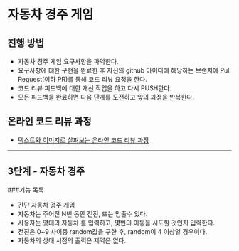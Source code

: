 # 자동차 경주 게임
## 진행 방법
* 자동차 경주 게임 요구사항을 파악한다.
* 요구사항에 대한 구현을 완료한 후 자신의 github 아이디에 해당하는 브랜치에 Pull Request(이하 PR)를 통해 코드 리뷰 요청을 한다.
* 코드 리뷰 피드백에 대한 개선 작업을 하고 다시 PUSH한다.
* 모든 피드백을 완료하면 다음 단계를 도전하고 앞의 과정을 반복한다.

## 온라인 코드 리뷰 과정
* [텍스트와 이미지로 살펴보는 온라인 코드 리뷰 과정](https://github.com/next-step/nextstep-docs/tree/master/codereview)

----
## 3단계 - 자동차 경주

###기능 목록
 * 간단 자동차 경주 게임
 * 자동차는 주어진 N번 동안 전진, 또는 멈출수 있다.
 * 사용자는 몇대의 자동차 를 입력하고, 몇번의 이동을 시도할 것인지 입력한다.
 * 전진은 0~9 사이중 random값을 구한 후, random이 4 이상일 경우이다.
 * 자동차의 상태 시점의 출력은 제약은 없다.

